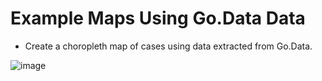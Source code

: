 # Example Maps Using Go.Data Data

- Create a choropleth map of cases using data extracted from Go.Data.


![image](https://user-images.githubusercontent.com/19505814/122230065-4c3e7300-ce87-11eb-8b7b-7e397e34a214.png)


